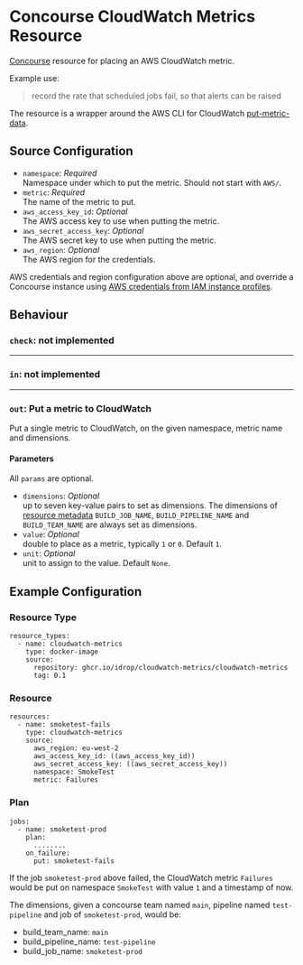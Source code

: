# Concourse CloudWatch Metrics Resource

[Concourse][concourse] resource for placing an AWS CloudWatch metric.

Example use:
> record the rate that scheduled jobs fail, so that alerts can be raised

The resource is a wrapper around the AWS CLI for CloudWatch  [put-metric-data][put-metric-data].

## Source Configuration

* `namespace`: *Required*<br/>Namespace under which to put the metric. Should not start with `AWS/`.
* `metric`: *Required*<br/>The name of the metric to put.
* `aws_access_key_id`: *Optional*<br/>The AWS access key to use when putting the metric.
* `aws_secret_access_key`: *Optional*<br/>The AWS secret key to use when putting the metric.
* `aws_region`: *Optional*<br/>The AWS region for the credentials.

AWS credentials and region configuration above are optional, and  override a Concourse instance using  [AWS credentials
from IAM instance profiles][IAM]. 

## Behaviour

### `check`: not implemented

<hr>

### `in`: not implemented

<hr>

### `out`: Put a metric to CloudWatch
Put a single metric to CloudWatch, on the given namespace, metric name and dimensions.

#### Parameters

All `params` are optional.

* `dimensions`: *Optional*<br/>up to seven key-value pairs to set as dimensions. The dimensions of [resource metadata][res-meta] `BUILD_JOB_NAME`, `BUILD_PIPELINE_NAME` and `BUILD_TEAM_NAME` are always set as dimensions.
* `value`: *Optional*<br/>double to place as a metric, typically `1` or `0`. Default `1`.
* `unit`: *Optional*<br/>unit to assign to the value. Default `None`.

## Example Configuration

### Resource Type

```
resource_types:
  - name: cloudwatch-metrics
    type: docker-image
    source:
      repository: ghcr.io/idrop/cloudwatch-metrics/cloudwatch-metrics
      tag: 0.1
```

### Resource

```
resources:
  - name: smoketest-fails
    type: cloudwatch-metrics
    source:
      aws_region: eu-west-2
      aws_access_key_id: ((aws_access_key_id))
      aws_secret_access_key: ((aws_secret_access_key))
      namespace: SmokeTest
      metric: Failures
```

### Plan

```
jobs:
  - name: smoketest-prod
    plan:
      ........
    on_failure:
      put: smoketest-fails
```

If the job `smoketest-prod` above failed, the CloudWatch metric `Failures` would be put on namespace `SmokeTest` with value `1` and a timestamp of now.

The dimensions, given a concourse team named `main`, pipeline named `test-pipeline` and job of `smoketest-prod`, would be:
* build_team_name: `main`
* build_pipeline_name: `test-pipeline`
* build_job_name: `smoketest-prod`

[concourse]: https://concourse-ci.org
[res-meta]: https://concourse-ci.org/implementing-resource-types.html#resource-metadata
[IAM]: http://docs.aws.amazon.com/IAM/latest/UserGuide/best-practices.html#use-roles-with-ec2
[put-metric-data]: https://docs.aws.amazon.com/cli/latest/reference/cloudwatch/put-metric-data.html

